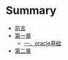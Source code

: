 # Summary

* [前言](README.md)
* [第一章](di-yi-zhang.md)
  * [一、oracle基础](di-yi-zhang/oracleji-chu.md)
* [第二章](di-er-zhang.md)


